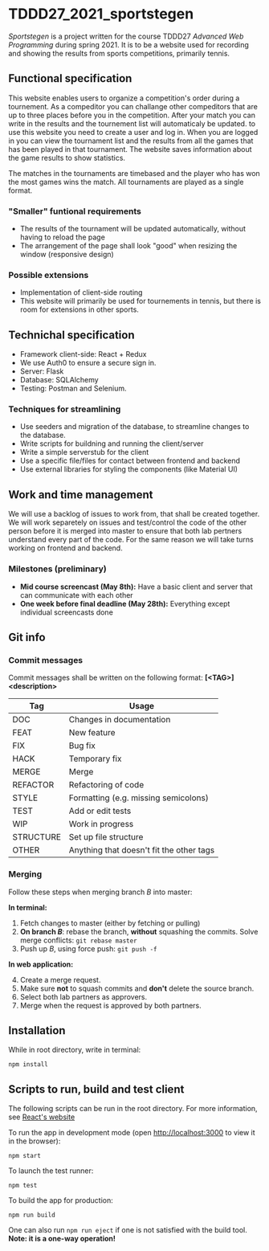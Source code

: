 # TDDD27_2021_sportstegen

_Sportstegen_ is a project written for the course TDDD27 _Advanced Web Programming_ during spring 2021. It is to be a website used for recording and showing the results from sports competitions, primarily tennis.

## Functional specification

This website enables users to organize a competition's order during a tournement. As a compeditor you can challange other compeditors that are up to three places before you in the competition. After your match you can write in the results and the tournement list will automaticaly be updated. to use this website you need to create a user and log in. When you are logged in you can view the tournament list and the results from all the games that has been played in that tournament. The website saves information about the game results to show statistics.

The matches in the tournaments are timebased and the player who has won the most games wins the match. All tournaments are played as a single format.

### "Smaller" funtional requirements

- The results of the tournament will be updated automatically, without having to reload the page
- The arrangement of the page shall look "good" when resizing the window (responsive design)

### Possible extensions

- Implementation of client-side routing
- This website will primarily be used for tournements in tennis, but there is room for extensions in other sports.

## Technichal specification

- Framework client-side: React + Redux
- We use Auth0 to ensure a secure sign in.
- Server: Flask
- Database: SQLAlchemy
- Testing: Postman and Selenium.

### Techniques for streamlining

- Use seeders and migration of the database, to streamline changes to the database.
- Write scripts for buildning and running the client/server
- Write a simple serverstub for the client
- Use a specific file/files for contact between frontend and backend
- Use external libraries for styling the components (like Material UI)

## Work and time management

We will use a backlog of issues to work from, that shall be created together. We will work separetely on issues and test/control the code of the other person before it is merged into master to ensure that both lab pertners understand every part of the code. For the same reason we will take turns working on frontend and backend.

### Milestones (preliminary)

- **Mid course screencast (May 8th):** Have a basic client and server that can communicate with each other
- **One week before final deadline (May 28th):** Everything except individual screencasts done

## Git info

### Commit messages

Commit messages shall be written on the following format: **[\<TAG\>] \<description\>**

| Tag | Usage |
| ------ | ------ |
| DOC | Changes in documentation |
| FEAT | New feature |
| FIX | Bug fix |
| HACK | Temporary fix |
| MERGE| Merge |
| REFACTOR | Refactoring of code |
| STYLE | Formatting (e.g. missing semicolons) |
| TEST | Add or edit tests |
| WIP | Work in progress |
| STRUCTURE | Set up file structure |
| OTHER | Anything that doesn't fit the other tags |

### Merging

Follow these steps when merging branch _B_ into master:

**In terminal:**

1. Fetch changes to master (either by fetching or pulling)
2. **On branch _B_**: rebase the branch, **without** squashing the commits. Solve merge conflicts: `git rebase master`
3. Push up _B_, using force push: `git push -f`

**In web application:**

4. Create a merge request.
5. Make sure **not** to squash commits and **don't** delete the source branch.
6. Select both lab partners as approvers.
7. Merge when the request is approved by both partners.

## Installation

While in root directory, write in terminal:

`npm install`

## Scripts to run, build and test client

The following scripts can be run in the root directory. For more information, see [React's website](https://create-react-app.dev/docs/available-scripts/)

To run the app in development mode (open [http://localhost:3000](http://localhost:3000) to view it in the browser):

`npm start`

To launch the test runner:

`npm test`

To build the app for production:

`npm run build`

One can also run `npm run eject` if one is not satisfied with the build tool. **Note: it is a one-way operation!**

